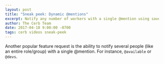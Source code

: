 ```yaml
---
layout: post
title: "Sneak peek: Dynamic @mentions"
excerpt: Notify any number of workers with a single @mention using saved searches in Cerb 7.4.
author: The Cerb Team
date: 2017-04-10 9:00:00 -0700
tags: cerb videos sneak-peek
---
```


Another popular feature request is the ability to notify several people (like an entire role/group) with a single @mention. For instance, `@available` or `@devs`.
